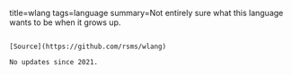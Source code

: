 title=wlang
tags=language
summary=Not entirely sure what this language wants to be when it grows up.
~~~~~~

[Source](https://github.com/rsms/wlang)

No updates since 2021.
